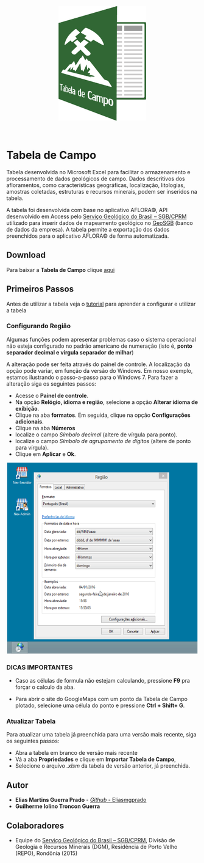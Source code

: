 <p align="center"><a href="https://eliasmgprado.github.io/Tabela_de_Campo/"><img src="images/logo.png" height="300" width="230"></a></p>
<br/>

# Tabela de Campo
Tabela desenvolvida no Microsoft Excel para facilitar o armazenamento e processamento de dados geológicos de campo. Dados descritivos dos afloramentos, como características geográficas, localização, litologias, amostras coletadas, estruturas e recursos minerais, podem ser 
inseridos na tabela. 

A tabela foi desenvolvida com base no aplicativo AFLORA&#169;, API desenvolvido em Access pelo [Serviço Geológico do Brasil – SGB/CPRM](http://www.cprm.gov.br) utilizado para inserir dados de mapeamento geológico no [GeoSGB](http://geosgb.cprm.gov.br/) (banco de dados da empresa). A tabela  permite a exportação dos dados preenchidos para o aplicativo AFLORA&#169; de forma automatizada. 

## Download

Para baixar a **Tabela de Campo** clique [aqui](https://github.com/Eliasmgprado/Tabela_de_Campo/archive/master.zip)

## Primeiros Passos

Antes de utilizar a tabela veja o [tutorial](https://github.com/Eliasmgprado/Tabela_de_Campo/raw/master/Guia_Tabela_de_Campo.pdf) para aprender a configurar e utilizar a tabela 

### Configurando Região

Algumas funções podem apresentar problemas caso o sistema operacional não esteja configurado no padrão americano de numeração (isto é, **ponto separador decimal e virgula separador de milhar**)

A alteração pode ser feita através do painel de controle. A localização da opção pode variar, em função da versão do Windows. Em nosso exemplo, estamos ilustrando o passo-a-passo para o Windows 7. Para fazer a alteração siga os seguintes passos: 

* Acesse o **Painel de controle**.
* Na opção **Relógio, idioma e região**, selecione a opção **Alterar idioma de exibição**.
* Clique na aba **formatos**. Em seguida, clique na opção **Configurações adicionais**.
* Clique na aba **Números**
* localize o campo *Símbolo decimal* (altere de vírgula para ponto).
* localize o campo *Símbolo de agrupamento de dígitos* (altere de ponto para vírgula).
* Clique em **Aplicar** e **Ok**.
<p align="center"><img src="images/decimal_change.gif" height="500" width="500"></p>


### DICAS IMPORTANTES


* Caso as células de formula não estejam calculando, pressione **F9** pra forçar o calculo da aba.

* Para abrir o site do GoogleMaps com um ponto da Tabela de Campo plotado, selecione uma célula do ponto e pressione **Ctrl + Shift+ G**.

### Atualizar Tabela
Para atualizar uma tabela já preenchida para uma versão mais recente, siga os seguintes passos:
 * Abra a tabela em branco de versão mais recente
 * Vá a aba **Propriedades** e clique em **Importar Tabela de Campo**, 
 * Selecione o arquivo *.xlsm* da tabela de versão anterior, já preenchida.

## Autor

* **Elias Martins Guerra Prado** - [*Github* - Eliasmgprado](https://github.com/Eliasmgprado)
* **Guilherme Iolino Troncon Guerra**

## Colaboradores
* Equipe do [Serviço Geológico do Brasil – SGB/CPRM](http://www.cprm.gov.br), Divisão de Geologia e Recursos Minerais (DGM), Residência de Porto Velho (REPO), Rondônia (2015)

